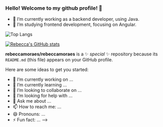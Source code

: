 ### Hello! Welcome to my github profile! 👋
- 🔭 I’m currently working as a backend developer, using Java.
- 🌱 I’m studying frontend development, focusing on Angular.

![Top Langs](https://github-readme-stats.vercel.app/api/top-langs/?username=rebeccamoraes&layout=compact&theme=nightowl)

[![Rebecca's GitHub stats](https://github-readme-stats.vercel.app/api?username=rebeccamoraes&show_icons=true&theme=nightowl)](https://github.com/anuraghazra/github-readme-stats)  

**rebeccamoraes/rebeccamoraes** is a ✨ _special_ ✨ repository because its `README.md` (this file) appears on your GitHub profile.

Here are some ideas to get you started:

- 🔭 I’m currently working on ...
- 🌱 I’m currently learning ...
- 👯 I’m looking to collaborate on ...
- 🤔 I’m looking for help with ...
- 💬 Ask me about ...
- 📫 How to reach me: ...
- 😄 Pronouns: ...
- ⚡ Fun fact: ...
-->
